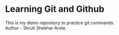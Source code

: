 # Learning Git and Github
This is my demo repository to practice git commands.
<br>
Author - Shruti Shekhar Arote.
